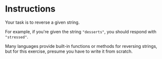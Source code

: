 # Instructions

Your task is to reverse a given string.

For example, if you're given the string `"desserts"`, you should respond with `"stressed"`.

Many languages provide built-in functions or methods for reversing strings, but for this exercise, presume you have to write it from scratch.
